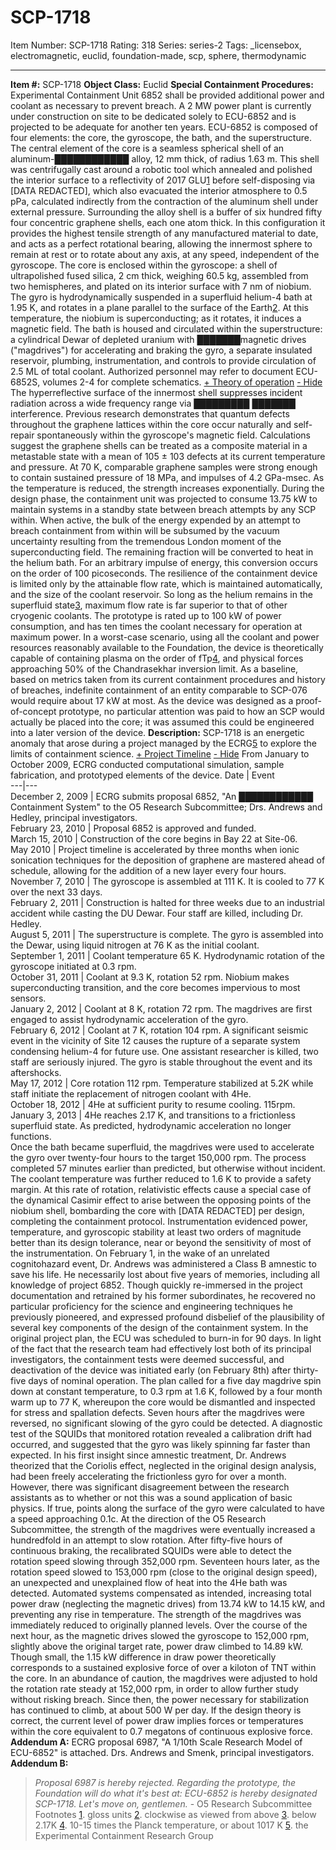 # SCP-1718
Item Number: SCP-1718
Rating: 318
Series: series-2
Tags: _licensebox, electromagnetic, euclid, foundation-made, scp, sphere, thermodynamic

---

**Item #:** SCP-1718
**Object Class:** Euclid
**Special Containment Procedures:** Experimental Containment Unit 6852 shall be provided additional power and coolant as necessary to prevent breach. A 2 MW power plant is currently under construction on site to be dedicated solely to ECU-6852 and is projected to be adequate for another ten years.
ECU-6852 is composed of four elements: the core, the gyroscope, the bath, and the superstructure.
The central element of the core is a seamless spherical shell of an aluminum-████████████ alloy, 12 mm thick, of radius 1.63 m. This shell was centrifugally cast around a robotic tool which annealed and polished the interior surface to a reflectivity of 2017 GLU[1](javascript:;) before self-disposing via [DATA REDACTED], which also evacuated the interior atmosphere to 0.5 pPa, calculated indirectly from the contraction of the aluminum shell under external pressure. Surrounding the alloy shell is a buffer of six hundred fifty four concentric graphene shells, each one atom thick. In this configuration it provides the highest tensile strength of any manufactured material to date, and acts as a perfect rotational bearing, allowing the innermost sphere to remain at rest or to rotate about any axis, at any speed, independent of the gyroscope.
The core is enclosed within the gyroscope: a shell of ultrapolished fused silica, 2 cm thick, weighing 60.5 kg, assembled from two hemispheres, and plated on its interior surface with 7 nm of niobium. The gyro is hydrodynamically suspended in a superfluid helium-4 bath at 1.95 K, and rotates in a plane parallel to the surface of the Earth[2](javascript:;). At this temperature, the niobium is superconducting; as it rotates, it induces a magnetic field.
The bath is housed and circulated within the superstructure: a cylindrical Dewar of depleted uranium with ███████magnetic drives ("magdrives") for accelerating and braking the gyro, a separate insulated reservoir, plumbing, instrumentation, and controls to provide circulation of 2.5 ML of total coolant. Authorized personnel may refer to document ECU-6852S, volumes 2-4 for complete schematics.
[\+ Theory of operation](javascript:;)
[\- Hide](javascript:;)
The hyperreflective surface of the innermost shell suppresses incident radiation across a wide frequency range via █████████ ███████ interference.
Previous research demonstrates that quantum defects throughout the graphene lattices within the core occur naturally and self-repair spontaneously within the gyroscope's magnetic field. Calculations suggest the graphene shells can be treated as a composite material in a metastable state with a mean of 105 ± 103 defects at its current temperature and pressure. At 70 K, comparable graphene samples were strong enough to contain sustained pressure of 18 MPa, and impulses of 4.2 GPa-msec. As the temperature is reduced, the strength increases exponentially.
During the design phase, the containment unit was projected to consume 13.75 kW to maintain systems in a standby state between breach attempts by any SCP within. When active, the bulk of the energy expended by an attempt to breach containment from within will be subsumed by the vacuum uncertainty resulting from the tremendous London moment of the superconducting field. The remaining fraction will be converted to heat in the helium bath. For an arbitrary impulse of energy, this conversion occurs on the order of 100 picoseconds. The resilience of the containment device is limited only by the attainable flow rate, which is maintained automatically, and the size of the coolant reservoir. So long as the helium remains in the superfluid state[3](javascript:;), maximum flow rate is far superior to that of other cryogenic coolants. The prototype is rated up to 100 kW of power consumption, and has ten times the coolant necessary for operation at maximum power. In a worst-case scenario, using all the coolant and power resources reasonably available to the Foundation, the device is theoretically capable of containing plasma on the order of fTp[4](javascript:;), and physical forces approaching 50% of the Chandrasekhar inversion limit.
As a baseline, based on metrics taken from its current containment procedures and history of breaches, indefinite containment of an entity comparable to SCP-076 would require about 17 kW at most.
As the device was designed as a proof-of-concept prototype, no particular attention was paid to how an SCP would actually be placed into the core; it was assumed this could be engineered into a later version of the device.
**Description:** SCP-1718 is an energetic anomaly that arose during a project managed by the ECRG[5](javascript:;) to explore the limits of containment science.
[\+ Project Timeline](javascript:;)
[\- Hide](javascript:;)
From January to October 2009, ECRG conducted computational simulation, sample fabrication, and prototyped elements of the device.
Date | Event  
---|---  
December 2, 2009 | ECRG submits proposal 6852, "An ████████████ Containment System" to the O5 Research Subcommittee; Drs. Andrews and Hedley, principal investigators.  
February 23, 2010 | Proposal 6852 is approved and funded.  
March 15, 2010 | Construction of the core begins in Bay 22 at Site-06.  
May 2010 | Project timeline is accelerated by three months when ionic sonication techniques for the deposition of graphene are mastered ahead of schedule, allowing for the addition of a new layer every four hours.  
November 7, 2010 | The gyroscope is assembled at 111 K. It is cooled to 77 K over the next 33 days.  
February 2, 2011 | Construction is halted for three weeks due to an industrial accident while casting the DU Dewar. Four staff are killed, including Dr. Hedley.  
August 5, 2011 | The superstructure is complete. The gyro is assembled into the Dewar, using liquid nitrogen at 76 K as the initial coolant.  
September 1, 2011 | Coolant temperature 65 K. Hydrodynamic rotation of the gyroscope initiated at 0.3 rpm.  
October 31, 2011 | Coolant at 9.3 K, rotation 52 rpm. Niobium makes superconducting transition, and the core becomes impervious to most sensors.  
January 2, 2012 | Coolant at 8 K, rotation 72 rpm. The magdrives are first engaged to assist hydrodynamic acceleration of the gyro.  
February 6, 2012 | Coolant at 7 K, rotation 104 rpm. A significant seismic event in the vicinity of Site 12 causes the rupture of a separate system condensing helium-4 for future use. One assistant researcher is killed, two staff are seriously injured. The gyro is stable throughout the event and its aftershocks.  
May 17, 2012 | Core rotation 112 rpm. Temperature stabilized at 5.2K while staff initiate the replacement of nitrogen coolant with 4He.  
October 18, 2012 | 4He at sufficient purity to resume cooling. 115rpm.  
January 3, 2013 | 4He reaches 2.17 K, and transitions to a frictionless superfluid state. As predicted, hydrodynamic acceleration no longer functions.  
Once the bath became superfluid, the magdrives were used to accelerate the gyro over twenty-four hours to the target 150,000 rpm. The process completed 57 minutes earlier than predicted, but otherwise without incident. The coolant temperature was further reduced to 1.6 K to provide a safety margin. At this rate of rotation, relativistic effects cause a special case of the dynamical Casimir effect to arise between the opposing points of the niobium shell, bombarding the core with [DATA REDACTED] per design, completing the containment protocol. Instrumentation evidenced power, temperature, and gyroscopic stability at least two orders of magnitude better than its design tolerance, near or beyond the sensitivity of most of the instrumentation.
On February 1, in the wake of an unrelated cognitohazard event, Dr. Andrews was administered a Class B amnestic to save his life. He necessarily lost about five years of memories, including all knowledge of project 6852. Though quickly re-immersed in the project documentation and retrained by his former subordinates, he recovered no particular proficiency for the science and engineering techniques he previously pioneered, and expressed profound disbelief of the plausibility of several key components of the design of the containment system.
In the original project plan, the ECU was scheduled to burn-in for 90 days. In light of the fact that the research team had effectively lost both of its principal investigators, the containment tests were deemed successful, and deactivation of the device was initiated early (on February 8th) after thirty-five days of nominal operation. The plan called for a five day magdrive spin down at constant temperature, to 0.3 rpm at 1.6 K, followed by a four month warm up to 77 K, whereupon the core would be dismantled and inspected for stress and spallation defects.
Seven hours after the magdrives were reversed, no significant slowing of the gyro could be detected. A diagnostic test of the SQUIDs that monitored rotation revealed a calibration drift had occurred, and suggested that the gyro was likely spinning far faster than expected.
In his first insight since amnestic treatment, Dr. Andrews theorized that the Coriolis effect, neglected in the original design analysis, had been freely accelerating the frictionless gyro for over a month. However, there was significant disagreement between the research assistants as to whether or not this was a sound application of basic physics. If true, points along the surface of the gyro were calculated to have a speed approaching 0.1c. At the direction of the O5 Research Subcommittee, the strength of the magdrives were eventually increased a hundredfold in an attempt to slow rotation. After fifty-five hours of continuous braking, the recalibrated SQUIDs were able to detect the rotation speed slowing through 352,000 rpm.
Seventeen hours later, as the rotation speed slowed to 153,000 rpm (close to the original design speed), an unexpected and unexplained flow of heat into the 4He bath was detected. Automated systems compensated as intended, increasing total power draw (neglecting the magnetic drives) from 13.74 kW to 14.15 kW, and preventing any rise in temperature. The strength of the magdrives was immediately reduced to originally planned levels. Over the course of the next hour, as the magnetic drives slowed the gyroscope to 152,000 rpm, slightly above the original target rate, power draw climbed to 14.89 kW. Though small, the 1.15 kW difference in draw power theoretically corresponds to a sustained explosive force of over a kiloton of TNT within the core.
In an abundance of caution, the magdrives were adjusted to hold the rotation rate steady at 152,000 rpm, in order to allow further study without risking breach. Since then, the power necessary for stabilization has continued to climb, at about 500 W per day.
If the design theory is correct, the current level of power draw implies forces or temperatures within the core equivalent to 0.7 megatons of continuous explosive force.
**Addendum A:**
ECRG proposal 6987, "A 1/10th Scale Research Model of ECU-6852" is attached. Drs. Andrews and Smenk, principal investigators.
**Addendum B:**
> _Proposal 6987 is hereby rejected. Regarding the prototype, the Foundation will do what it's best at: ECU-6852 is hereby designated SCP-1718. Let's move on, gentlemen._
> \- O5 Research Subcommittee
Footnotes
[1](javascript:;). gloss units
[2](javascript:;). clockwise as viewed from above
[3](javascript:;). below 2.17K
[4](javascript:;). 10-15 times the Planck temperature, or about 1017 K
[5](javascript:;). the Experimental Containment Research Group